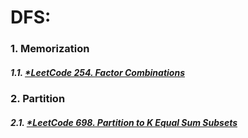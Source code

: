 # DFS:

### 1. Memorization
##### 1.1. [*LeetCode 254. Factor Combinations](/src/leetcode/p251to300/LeetCode254FactorCombinations.java)

### 2. Partition
##### 2.1. [*LeetCode 698. Partition to K Equal Sum Subsets](/src/leetcode/p651to700/LeetCode698PartitionToKEqualSumSubsets.java)
